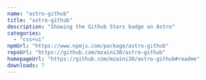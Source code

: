 ```yaml
---
name: "astro-github"
title: "astro-github"
description: "Showing the Github Stars badge on Astro"
categories:
  - "css+ui"
npmUrl: "https://www.npmjs.com/package/astro-github"
repoUrl: "https://github.com/mzaini30/astro-github"
homepageUrl: "https://github.com/mzaini30/astro-github#readme"
downloads: 7
---
```

